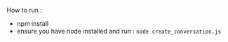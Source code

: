 How to run :
 - npm install
 - ensure you have node installed and run : `node create_conversation.js`
 